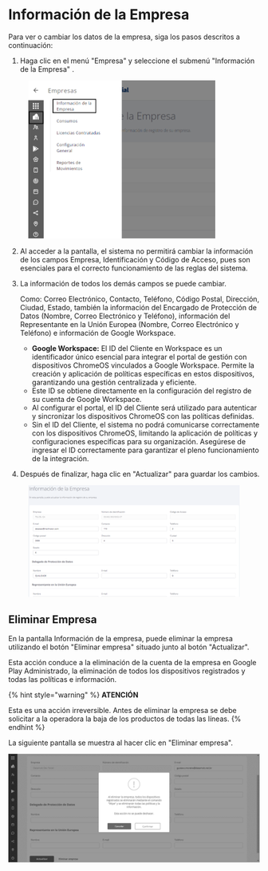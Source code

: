 # Información de la Empresa

Para ver o cambiar los datos de la empresa, siga los pasos descritos a continuación:

1. Haga clic en el menú "Empresa" y seleccione el submenú "Información de la Empresa" .

<figure><img src="../../.gitbook/assets/Captura de tela 2023-11-06 170944.png" alt="" width="375"><figcaption></figcaption></figure>

2. Al acceder a la pantalla, el sistema no permitirá cambiar la información de los campos Empresa, Identificación y Código de Acceso, pues son esenciales para el correcto funcionamiento de las reglas del sistema.
3.  La información de todos los demás campos se puede cambiar.&#x20;

    Como: Correo Electrónico, Contacto, Teléfono, Código Postal, Dirección, Ciudad, Estado, también la información del Encargado de Protección de Datos (Nombre, Correo Electrónico y Teléfono), información del Representante en la Unión Europea (Nombre, Correo Electrónico y Teléfono) e información de Google Workspace.

    * **Google Workspace:** El ID del Cliente en Workspace es un identificador único esencial para integrar el portal de gestión con dispositivos ChromeOS vinculados a Google Workspace. Permite la creación y aplicación de políticas específicas en estos dispositivos, garantizando una gestión centralizada y eficiente.
    * Este ID se obtiene directamente en la configuración del registro de su cuenta de Google Workspace.
    * Al configurar el portal, el ID del Cliente será utilizado para autenticar y sincronizar los dispositivos ChromeOS con las políticas definidas.
    * Sin el ID del Cliente, el sistema no podrá comunicarse correctamente con los dispositivos ChromeOS, limitando la aplicación de políticas y configuraciones específicas para su organización. Asegúrese de ingresar el ID correctamente para garantizar el pleno funcionamiento de la integración.
4. Después de finalizar, haga clic en "Actualizar" para guardar los cambios.

<figure><img src="../../.gitbook/assets/image (197).png" alt=""><figcaption></figcaption></figure>

## **Eliminar Empresa**

En la pantalla Información de la empresa, puede eliminar la empresa utilizando el botón "Eliminar empresa" situado junto al botón "Actualizar".

Esta acción conduce a la eliminación de la cuenta de la empresa en Google Play Administrado, la eliminación de todos los dispositivos registrados y todas las políticas e información.

{% hint style="warning" %}
**ATENCIÓN**

Esta es una acción irreversible. Antes de eliminar la empresa se debe solicitar a la operadora la baja de los productos de todas las líneas.
{% endhint %}

La siguiente pantalla se muestra al hacer clic en "Eliminar empresa".

![](<../../.gitbook/assets/20 (2).png>)
